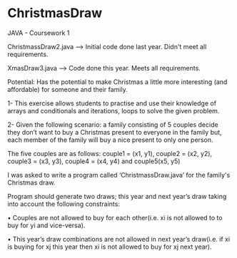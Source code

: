 # ChristmasDraw
JAVA - Coursework 1

ChristmassDraw2.java --> Initial code done last year. Didn't meet all requirements.

XmasDraw3.java --> Code done this year. Meets all requirements.

Potential: Has the potential to make Christmas a little more interesting (and affordable) for someone and their family.


1- This exercise allows students to practise and use their knowledge of arrays and
conditionals and iterations, loops to solve the given problem.

2- Given the following scenario: a family consisting of 5 couples decide they don’t
want to buy a Christmas present to everyone in the family but, each member
of the family will buy a nice present to only one person. 

The five couples are as follows:
couple1 = (x1, y1), couple2 = (x2, y2), couple3 = (x3, y3), couple4 = (x4, y4) and couple5(x5, y5)

I was asked to write a program called ‘ChristmassDraw.java’ for the family's
Christmas draw. 

Program should generate two draws; this year and next year’s draw
taking into account the following constraints:

• Couples are not allowed to buy for each other(i.e. xi is not allowed to to
buy for yi and vice-versa).

• This year’s draw combinations are not allowed in next year’s draw(i.e. if
xi is buying for xj this year then xi is not allowed to buy for xj
next year).
